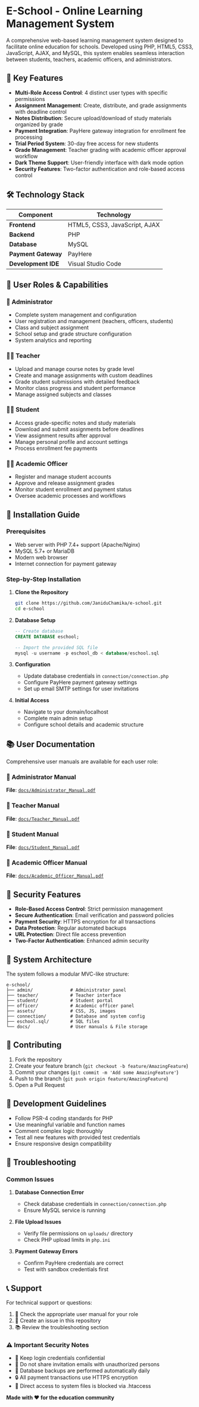 # E-School - Online Learning Management System

A comprehensive web-based learning management system designed to facilitate online education for schools. Developed using PHP, HTML5, CSS3, JavaScript, AJAX, and MySQL, this system enables seamless interaction between students, teachers, academic officers, and administrators.

## 🌟 Key Features

- **Multi-Role Access Control**: 4 distinct user types with specific permissions
- **Assignment Management**: Create, distribute, and grade assignments with deadline control
- **Notes Distribution**: Secure upload/download of study materials organized by grade
- **Payment Integration**: PayHere gateway integration for enrollment fee processing
- **Trial Period System**: 30-day free access for new students
- **Grade Management**: Teacher grading with academic officer approval workflow
- **Dark Theme Support**: User-friendly interface with dark mode option
- **Security Features**: Two-factor authentication and role-based access control

## 🛠️ Technology Stack

| Component | Technology |
|-----------|------------|
| **Frontend** | HTML5, CSS3, JavaScript, AJAX |
| **Backend** | PHP |
| **Database** | MySQL |
| **Payment Gateway** | PayHere |
| **Development IDE** | Visual Studio Code |

## 👥 User Roles & Capabilities

### 🔧 Administrator
- Complete system management and configuration
- User registration and management (teachers, officers, students)
- Class and subject assignment
- School setup and grade structure configuration
- System analytics and reporting

### 👨‍🏫 Teacher
- Upload and manage course notes by grade level
- Create and manage assignments with custom deadlines
- Grade student submissions with detailed feedback
- Monitor class progress and student performance
- Manage assigned subjects and classes

### 👨‍🎓 Student
- Access grade-specific notes and study materials
- Download and submit assignments before deadlines
- View assignment results after approval
- Manage personal profile and account settings
- Process enrollment fee payments

### 👨‍💼 Academic Officer
- Register and manage student accounts
- Approve and release assignment grades
- Monitor student enrollment and payment status
- Oversee academic processes and workflows

## 🚀 Installation Guide

### Prerequisites
- Web server with PHP 7.4+ support (Apache/Nginx)
- MySQL 5.7+ or MariaDB
- Modern web browser
- Internet connection for payment gateway

### Step-by-Step Installation

1. **Clone the Repository**
   ```bash
   git clone https://github.com/JaniduChamika/e-school.git
   cd e-school
   ```

2. **Database Setup**
   ```sql
   -- Create database
   CREATE DATABASE eschool;
   
   -- Import the provided SQL file
   mysql -u username -p eschool_db < database/eschool.sql
   ```

3. **Configuration**
   - Update database credentials in `connection/connection.php`
   - Configure PayHere payment gateway settings
   - Set up email SMTP settings for user invitations

4. **Initial Access**
   - Navigate to your domain/localhost
   - Complete main admin setup
   - Configure school details and academic structure

## 📚 User Documentation

Comprehensive user manuals are available for each user role:

### 📘 Administrator Manual
**File**: [`docs/Administrator_Manual.pdf`](docs/user-manual/Admin-Manual.pdf)

### 📗 Teacher Manual
**File**: [`docs/Teacher_Manual.pdf`](docs/user-manual/Teacher-Manual.pdf)

### 📙 Student Manual
**File**: [`docs/Student_Manual.pdf`](docs/user-manual/Student-Manual.pdf)

### 📕 Academic Officer Manual
**File**: [`docs/Academic_Officer_Manual.pdf`](docs/user-manual/Academic-Officer-Manual.pdf)

## 🔐 Security Features

- **Role-Based Access Control**: Strict permission management
- **Secure Authentication**: Email verification and password policies
- **Payment Security**: HTTPS encryption for all transactions
- **Data Protection**: Regular automated backups
- **URL Protection**: Direct file access prevention
- **Two-Factor Authentication**: Enhanced admin security

## 🔄 System Architecture

The system follows a modular MVC-like structure:

```
e-school/
├── admin/              # Administrator panel
├── teacher/            # Teacher interface
├── student/            # Student portal
├── officer/            # Academic officer panel
├── assets/             # CSS, JS, images
├── connection/         # Database and system config
├── eschool.sql/        # SQL files
└── docs/               # User manuals & File storage
```

## 🤝 Contributing

1. Fork the repository
2. Create your feature branch (`git checkout -b feature/AmazingFeature`)
3. Commit your changes (`git commit -m 'Add some AmazingFeature'`)
4. Push to the branch (`git push origin feature/AmazingFeature`)
5. Open a Pull Request

## 📝 Development Guidelines

- Follow PSR-4 coding standards for PHP
- Use meaningful variable and function names
- Comment complex logic thoroughly
- Test all new features with provided test credentials
- Ensure responsive design compatibility

## 🐛 Troubleshooting

### Common Issues

1. **Database Connection Error**
   - Check database credentials in `connection/connection.php`
   - Ensure MySQL service is running

2. **File Upload Issues**
   - Verify file permissions on `uploads/` directory
   - Check PHP upload limits in `php.ini`

3. **Payment Gateway Errors**
   - Confirm PayHere credentials are correct
   - Test with sandbox credentials first

## 📞 Support

For technical support or questions:

1. 📖 Check the appropriate user manual for your role
2. 🐛 Create an issue in this repository
3. 📚 Review the troubleshooting section


### ⚠️ Important Security Notes

- 🔐 Keep login credentials confidential
- 📧 Do not share invitation emails with unauthorized persons
- 💾 Database backups are performed automatically daily
- 🔒 All payment transactions use HTTPS encryption
- 🚫 Direct access to system files is blocked via .htaccess

**Made with ❤️ for the education community**
